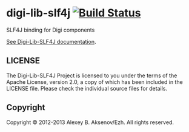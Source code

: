 digi-lib-slf4j [![Build Status](https://travis-ci.org/ezh/digi-lib-slf4j.png?branch=master)](https://travis-ci.org/ezh/digi-lib-slf4j)
==============

SLF4J binding for Digi components

[See Digi-Lib-SLF4J documentation](http://ezh.github.io/digi-lib-slf4j/).

LICENSE
-------

The Digi-Lib-SLF4J Project is licensed to you under the terms of
the Apache License, version 2.0, a copy of which has been
included in the LICENSE file.
Please check the individual source files for details.

Copyright
---------

Copyright © 2012-2013 Alexey B. Aksenov/Ezh. All rights reserved.
